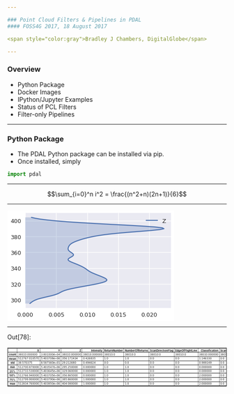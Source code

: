 ```yaml
---

### Point Cloud Filters & Pipelines in PDAL
#### FOSS4G 2017, 18 August 2017

<span style="color:gray">Bradley J Chambers, DigitalGlobe</span>

---
```


### Overview

  - Python Package
  - Docker Images
  - IPython/Jupyter Examples
  - Status of PCL Filters
  - Filter-only Pipelines

---

### Python Package

  - The PDAL Python package can be installed via pip.
  - Once installed, simply

```python
import pdal
```

---

$$\sum_{i=0}^n i^2 = \frac{(n^2+n)(2n+1)}{6}$$

---

<div class="output_wrapper">
<div class="output">


<div class="output_area">

<div class="prompt"></div>




<div class="output_png output_subarea ">
<img src="data:image/png;base64,iVBORw0KGgoAAAANSUhEUgAAAX8AAAD9CAYAAABUS3cAAAAABHNCSVQICAgIfAhkiAAAAAlwSFlz
AAALEgAACxIB0t1+/AAAIABJREFUeJzt3Xt8VPWd+P/XXDKTyVwySZjcEyCRkBhu4aYW1KqBigpo
L1ituruWWH9VsA9+vaC2Femj27X+trhe+t0qutpV1kW7XyntaqGIWi0KonILkVu4BULumWvmen5/
TDJkIIEkTDJJ5v18POYxk3POzHzOO8n7c87nfM7no1IURUEIIURCUce7AEIIIYaeJH8hhEhAkvyF
ECIBSfIXQogEJMlfCCESkDbeBegLRVFobnYhHZOiqVQqMjKMEpteSHx6J7Hp3WiKjc1m7nXdiDjy
V6lUqEdESYeWWi2xuRCJT+8kNr1LlNiM8t0TQgjRE0n+QgiRgCT5CyFEApLkL4QQCUiSvxBCJCBJ
/kIIkYAk+QshRAIaETd5DcTWz+v4vx8cITs9hcvyU5mQn8qEfCsmQ1K8iyaEEHE3IpL/wROttLW5
CYb6frddzbFWnB4/h+raOVTXzjufhJfnZKQwId/aWRmkYrMaUKlUg1RyIYQYnkZE8vf5Q/gCIULB
vif/a6fmkpuRwslGFycbnTS0eVAUON3s5nSzmw92nQLAmKwlb4yRXJsp/DzGSN4YIxajbrB2Rwgh
4m5EJP+BUKtVTCxMY2JhGgBef5DTTS5ONrmoa3RyqsmNPxjC1RHgwMl2Dpxsj3q/yZBE3hgjeTbj
2UrBZpJmIyHEqDBqk/+59EkaxuVYGJdjASAYUmho9dDY5qGp3UNTewdN7R04PX4AnB4/X55o48sT
bVGfY0zWMibVwBhrMmNSk8OvU8++1us0Q75vQgjRX/1K/qFQiDvvvJPPP/+c999/n+zsbADeeust
nn32WRobGykpKeGxxx5j0qRJkfft2bOHxx9/nIMHD2Kz2Vi2bBmLFy+O7Z70k0atIicjhZyMlKjl
Hb4AzZ0VQeRh9+DyBABwdQRwdTg4dsbR4+eaU5LOVgjWcIVgS00mo7OCSNJK5SCE6NmuXZ/zwx8u
P295MBjE5/Px3HMvMHVqRUy+q1/J/+WXXyY5OTlq2aeffsqqVat49tlnmT17Nq+88gr33XcfmzZt
wmQy4XA4qKqq4t5772XdunXs2LGDBx98kMLCQioqYrMTsZSs05JnM5FnM0Ut93gDNNs7aHN6aXf5
aHf6ws8uHw63j66RXx1uPw63n9rT9h4/32RIwmrSkWrSYzXpsJr0WE16Uo06rGY9VmN4XZJWeuEK
MVgCwRAt9o4e16k1KrwhFW3t7n5dZ+xNuiUZraZv/89Tp1awefPfopZ5vV4efPA+0tLSmTx56iWX
p0ufk39tbS3r1q3jmWee4dZbb40sf+ONN5g3bx5z584FYOnSpbz22mts3ryZ2267jU2bNmEwGKiq
qkKlUjFnzhwqKytZv379sEz+vTHoteTbTOSfUylAuAnJ4fadUyl4sbt8tDl9kaYkCDcnOT1+Tja6
Lvh9xmRtZ8XQVVHoSTXpSOt8TjXpybDoY76fQox2gWCIR57/mKb2npN/rI1JTeaf77uyzxXAuX71
q9X4fF5Wrfol6hiOM92n5B8KhXjkkUf4yU9+gtkcPTlATU0Nt912W+RnlUpFWVkZNTU1kfVlZWVR
3SnLy8vZsGFDvwqqVgGa4dklU61RkZ6aTHpqco/rA8EQ9s6zBKfbH6kAnB4/Lo8fR+dzoNtRRrh5
KUBd04UrCYNei8mQhDml66E7+9y13Ni5zKDDoNckTNdWtVoV9SzOSuTYKAz9Pms0KjQDyF8vvvg8
O3fu4MUXf4/ZbIxpmfqU/H//+99js9mYN28eJ0+ejFrncrnOqxAsFgtOp7PX9WazObK+r0wmQ7+2
H27SrRf+xSmKQocviL2zGcnR+WyPPPvDy90+/IFQ5H0ebwCPN0Bjm6dP5dBq1FiMOixGXfgMwqgP
/9x5RmExdi7rfG1J0aEZ4BHLcGG9SOwTWaLG5vlH5tHUx/+ZSzXGahhQM+7bb7/Nq6++wssvv0x5
+YSYl+uiyf/YsWO89NJL/OEPf+hxvdFoxOGIvvhpt9spLCyMrK+rq4ta73A4MJnObz65EKfTQz/u
8RqxDEkqDKl6MlN7btJRFAWvP4Sr82whpFLR0u7B5fHj8QZwewO4O8IVQtdz97h1tXX21t7ZY5n0
GozJSeGHQYsxOYmUZC1GQxKmZC0p3ZYbO5cbk5NI1mtQx/EsQ61WYbUaaWtzEUqEP55+kNiAvpd8
HOvYOOzufr9n//5qVq5cycqVjzJ27ARaWvp3sNwlPb33PHvR5L9z505aWlq45ZZbACJzWi5atIiH
HnqI0tJSqqurI9srikJNTQ3z588HoLS0lC1btkR9ZnV1NaWlpf3aiZBCTC6+jAY6jRqdSU9GajIW
swG7w9NrbMKVRfBshdD56F45eLzBqOXdzywAPN4gHm+w322kKhWk6Lsqg85KIrlb5ZF8drnJEL1e
l6SOWfNUKKQQlL+dHklsehev2DQ2NvDjH6/g9tu/Q2XlgkErw0WT/4IFC/jKV74S+bm+vp7bb7+d
F198kaKiIiZOnEhVVRXbtm1jxowZ/Od//ider5d58+YBMG/ePJ588knWrl3LPffcw86dO9m8eTMv
vfTSoOyQiKZSqUjWaUnW9b1jlz8QilQUHm+ADl+QDl/Xc++vz600FOXstYv+0qhVGPRaDHoNBr2W
FL228+ezj5QLrE9J1mJQS7daMbJ0dHSwcuX/y6RJU1i69P5B/a6LZgSDwYDBcLa9PRAI/yPbbDaM
RiMzZ87kscce46c//Wmkn//zzz8fadaxWCw8//zzrF69mqeffhqbzcaqVatGVE+fRJOkVZOk1fV7
iItgMESHPxhdMXiDncs6X/uCdPjPf33uuE3BkBK5KD5QGrWKlOQkknUaDHpNvyqQlOTws04buzMQ
IS7mvfe28OWX+zl69Ajz519z3vof/egR5s9fEJPvUild7TjD2L4jzTHrczuaqDWqizb7jBT+QIgO
XxCvP9wM5fUH8fo6n7s/fEF8/lDUsp7OOmJFrVJh0GvCZ096DYbuz7pwpXH+szbyHoNOQ3LnuoF2
9RsMGo2K9HQTLS1OafY5x2iKjc1m7nVdwgzvIIa38NmGGjMDGzspFFLwBbpXGCF8wSBqjYY2ewcd
3kAPFUoo6ueeKpCQogy46epcSVp1VGVg0IXPLpLPqSgMOs3ZCuTcbXUa9Lr4XkgXo4MkfzEqqNXn
X9vo75lRTxWI1x/E11WZBMKvu848fIFQ57pg58izZ1/3xB8I4Q+EsLsH3pTVRa/TRFcSnWciyb2c
mSSfU+kYDVr0Bn3C9vQRkvyFiOipAhkIRVHwB0I9Vxj+IN7OSiO6Ujm7vnulEuil0vL6wpUU+C6p
rBAe9DC5WwXSY6XSreII/9xTBaNNyJvGRipJ/kLEmEqlQpekQZekgQE2Y3WJnI34zz/L8HUt6/b6
bMURXfH4AheoSDo/tz1GFUnXBXRDZxNWuGlL29l0pTnnovvZJq2un/VJiXMXejxJ8hdiGDt7NnLp
nxUMKfg7K5JAKIQ2SUtruwevNxB1BtJViYSbts6vWHz+EP5gz01bXRVJm3PgFYlKFR5gMaXzmoeh
p4pDd/Z1921TOiuaFL1GRtC9CEn+QiQIjVqFprMi6boekmZMGlBPsa4zEl8PzVbebr2xup+teHt4
3dNFdkU5O2wJeAe8vzqtOnKDYfju9O53oHfdoR59V7rREO7mmwgSYy+FEDEVqzOSnpq1zq8szvbM
6rqoHtmmc1lPTVq+QAifw0uro38ViEatwmzUkaLXhO8+Tz6/0ug+1EnXMCcGvXZENVdJ8hdCxE2s
KpFgMBS5kN7VW6vrZkNP5AbDQNTPns6fzz37CIYU2hxe2nqer6lXSVo16ZZk0s16MizJpFv0pFuS
o17rk4ZPU5QkfyHEiKfRqEnRqEnR9z+lBYKhqKFKvP4gqNW0tnsiY1+dW3FEtuvGHwhxpsXNmZbe
B3IzGZJIt3RWDuZk0lO7vbaE5+0Yqh5TkvyFEAlNq1FjMqgxGcI9s/p6f0gopISHLvEG8PiCOD1+
7C4f9s4h2e3u8DDs3W8Q7Bqy5PiZnkfpTDXpuOnKsXx1Wt6gz+YnyV8IIQZArVaR0tnD6EICwRAO
tz+qUjj3dVfTU7vTx3/99SB/2X6chV8Zx5zJOYM2LIgkfyGEGERajZo0s540c+9zdHT4gtQ1ufjr
zpPYXT5a7F5eeedLtu9v4Ed3DM4gmJL8hRBiiAWCIRpaPZxqclHX7OJ0k6vHYT/621OpPyT5CyFE
jHQdxTs9fhzd5ut2eMLzdzs8fpxuP25vzwMFatQqCjJNFOemUpxnYXJxxqCVVZK/EEL0QSAYnj7V
0ZXQuyd3tx+nx4fT4+91GI2eWE06ivNSKc5NpSjXwrhsc+ewIINPkr8QIuF0Db4XmdLUG8DT0fns
CxIIKbQ5OqLmw/b1c84IFWA26kgz6bGadKSZ9VjNetJM4fb/nAwj6RZ93G4Mk+QvhBjxus9V3X2O
6p6Se9ey/hyhn0uXpI4k8a6Ebj3n51STblhN4HMuSf5CiGFFURR8nfNIn30Ew8++ruQdjFrv9ga4
lDkJVarwDVjmFB2WlCQyrCnotSqMyUmYU8LLzSlJpBrDR/AjbSiHnkjyF0IMKv85ibyraSXq53OS
/LlzOveXRq2KStrmFB1mw9lEbjJEJ3VjclLkztrRNI3jhUjyF0L0SzCkdDar+CNNK13PrkgbuT/y
86XOr6yC8OBphiRMKUmYo17rIq8jCd2gw6CXOQEuRpK/EAlOURQ8vmAkYbs7Aucl9e6JvsMXvPiH
XoBBrw0n8K6EHZW8O5N5ZyI3GaKPykXsSPIXYpRSFAV3RwBnR7g7ossTiHRNdHn9eLxB7E4vTo+f
S2llSdFrMRvDbeVdbebmFB0WY2eTiyEJszHc7GI0JA3ri6CJRJK/ECOMoii4OgK4OhN5T8nd6fHj
7hhYUtcnaTCnJGEx6rCk6DClJGHpSuqdCd2Soou0l0syH5kk+QsxzARDCg63D7vLR7sr/Gx3+Wjv
XOZw+/t9QVSlAkuKDmtnF8Q0s54cmxm9BixGHalGPRZj+Ih9OI05LwaPJH8hhpg/EDqb2M9N8u7w
XaJ97baoUoWTt9Wkx2rUYTXrSe18thr1WM1nE7tGffYIPVF6tIjeSfIXYhCEQgrtLh+tjg5a7F5a
HN7wa4cXRw8DePXGZEgiw5JMRmryOc/hm4osKTq5GCoGRJK/EAPU1fbe6vDSYu/oTPBeWhwdtDl9
hC7SNKMiPHlHV0Ifk2o4J8nrSdbJv6gYHH36y1qzZg0bN26kra0NvV7PrFmzWLlyJbm5uQSDQX7z
m9/wpz/9CbvdTn5+Pg888AA33nhj5P179uzh8ccf5+DBg9hsNpYtW8bixYsHbaeEiDV/IERTu4fG
tg4a2zw0tHlobPNctNujSgVjUpPJSk8hOy2FrPQUstINZFoNpFuS5WKpiJs+Jf9FixaxdOlSzGYz
Ho+Hp556ihUrVvD666/z2muvsWHDBn7/+98zfvx4tmzZwg9+8AMmTJhAcXExDoeDqqoq7r33Xtat
W8eOHTt48MEHKSwspKJicCYpEGKgFCXcXNPYFp3oLzauusWoIzs9hex0Q1Sit1kNgz4dnxAD0afk
X1xcHHmtKApqtZra2loAjh8/zhVXXEFRUREAlZWVWK1WDh48SHFxMZs2bcJgMFBVVYVKpWLOnDlU
Vlayfv36fiV/tQrQSNtmd11NvRKbnvUlPq4OP6eb3JxqcnG62cXpZvcFj+aNBi2FmWYKMk0UZJrI
sxnJyTCSkjyymme6rhPI9YLzJUps+vwXu3HjRlatWoXT6USr1bJy5UoAvvWtb/HDH/6QQ4cOMX78
eDZv3kwgEGDWrFkA1NTUUFZWFnWrdXl5ORs2bOhXQU0mQ7+2TyQSmwvrio/PH6Su0cnJBicnGxyc
aHDS1ssRvUatoiDLzLgcS/iRG35OtySPqmEDrFZjvIswbI322PQ5+S9cuJCFCxfS2NjIm2++SUlJ
CQAFBQXMnDmTW265BbVajU6n49e//jUZGeEZaFwuF2azOeqzzGYzTmfPs9f3xun0XNJdiKORWhVO
bBKbnvn9QZocfg4ca+bYGSf1za4e46RSQb7NRFGuhaJcC+NzLOSOMZ7fXBMM0trqGprCDzK1WoXV
aqStzXXRC9OJZjTFJj3d1Ou6fp+r2mw2lixZQmVlJVu3buVXv/oVx44dY8uWLeTk5PDFF1/wwAMP
kJKSwty5czEajdTV1UV9hsPhwGTqvVA9CSkQkv7I0TqbMiQ2YR2+ACcaXJxsdHKiwcmZVneP/eUz
LHrG51goyk1lfI6ZsdnmHnvVJEL/91BISYj9HIjRHpsBNVQGAgHcbjcNDQ3s27ePO++8k7y8PACm
T5/OzJkzef/995k7dy6lpaVs2bIl6v3V1dWUlpZeeulFQguFFE43u6itd1B72k59y/nJvuuovqTA
ysQCKxPyU0k16eNTYCGGkYsm/1AoxLp161iwYAEZGRnU19fzi1/8gry8PIqKipg+fTobN27khhtu
ICsri127drF9+3YefvhhAObNm8eTTz7J2rVrueeee9i5cyebN2/mpZdeGvSdE6OP3eWj9rSd2noH
x+odeP3RF2dVKijMMjOxwErZuDSumJKHv8M3qo/ghBgIlaJc+EbyUCjE9773Pfbu3YvH48FsNjN7
9mweeughCgsLcTqd/PrXv2br1q04nU7GjBnDN77xDe6///7IZ+zevZvVq1dz4MABbDYby5cv71c/
/31Hmmlrd0vTxjnUGhUWswG7wzNqY6MoCg2tHg7WtXPoZDsNbZ7ztsm0GigvSmfS+HQmFqRFet7I
EAa9k9j0bjTFxmYz97ruosl/OJDk37PRmvyDIYWTDc7OhN+G/ZzhEPRJGsrGpjGpM+FnpqX0+Dmj
6Z841iQ2vRtNsblQ8h9ZnZPFqKUoCicanew/1sqB4214zulrn27RUzHBRsWEMZQUWOXOWCEukSR/
ETeKolDf4mb/sVZqjrfh9EQf4RdkmqiYMIaKCTYKs0yjqn+9EPEmyV8MOXeHn721Lew+0kyLPfom
q4JME7PLMpldloXNKjevCTFYJPmLIaEoCsfqHew63MzBuvaom2cy0wxcUZbF7MuzyBszuu+qFGK4
kOQvBlUgGGJfbQvbaxqiBkfTJ2m44vJMrp6aS1GORZp0hBhikvzFoOjwBfjiYBM7DzTi6ghElhfl
Wrhmai6zSjMx6OXPT4h4kf8+EVPBYIjPDjbx9731kRuwVCqYVZrJgivGMja7965nQoihI8lfxISi
KBw+ZWfr53WR5h2dVs3VU3KZP7tALt4KMcxI8heXzOsL8s7243x5og0IT0949dRcbrumiFSjLr6F
E0L0SJK/uCT1LW7++FEtbU4fABMLrNxROYHCLGneEWI4k+QvBuzwqXbe+lstwZCCRq3i9usv44YZ
+dJzR4gRQJK/GJBj9Y5I4s+wJPP92yYxPscS72IJIfpIkr/ot2Z7B//ztyMEQwpjUpNZ+Z3ppFuS
410sIUQ/yOhYol9CIYX//fgY/kCIVKOOH91RIYlfiBFIkr/ol50HGjnd7AbguzeXSRdOIUYoSf6i
z/yBENv3nwFgzqRsJhVlxLlEQoiBkuQv+mxvbQuujgBqlYpFc8fHuzhCiEsgyV/0WfXRFgBmltqk
uUeIEU6Sv+gTh9tPXZMLgCsvz45zaYQQl0qSv+iTM63hi7xqlYry8WlxLo0Q4lJJ8hd90mzvAMCW
ZiBJq4lzaYQQl0qSv+gTRQnPvKXVyNANQowGkvxFn6Qa9QA0tnkIBENxLo0Q4lJJ8hd9kp2eAoDP
H+L9L07FuTRCiEslyV/0SZpZz6Tx6QBs+LCW+hZ3nEskhLgUkvxFn82dnINOq8bp8fPEus843eyK
d5GEEAPUp+S/Zs0arr/+eqZPn85VV13F8uXLOXXq7Kn/8ePHeeCBB5gxYwYzZsxgyZIl+P3+yPo9
e/bwzW9+k6lTp1JZWcmGDRtivydi0FmMOr751WKStGranT5+9epn7D7cFO9iCSEGoE/Jf9GiRWzY
sIHPPvuMd999l5ycHFasWAFAS0sLd955J6Wlpbz33nts376dn/3sZ2g04e6ADoeDqqoq5s+fz44d
O3j88cdZtWoVn3/++eDtlRg0+TYTS667DF1S+AzgqTd289rmA/gDwXgXTQjRD30az7+4uDjyWlEU
1Go1tbW1APzHf/wHubm5LFu2LLLN5MmTI683bdqEwWCgqqoKlUrFnDlzqKysZP369VRUVPS5oGoV
IN0Mo6hV3Z6HMDYFWSb+6aYyNn5Uy6kmN1t2nmT/sVaqFl5OUe7wmdBF3RmgrmdxlsSmd4kSmz5P
5rJx40ZWrVqF0+lEq9WycuVKAD755BOys7O57777+OKLL8jKyqKqqopFixYBUFNTQ1lZWdTUfuXl
5f1u+jGZZCyZ3sQjNhazgf/n61PZ8ukJ3v/sJKeaXPzi5R18/boJ3Pm1icPqRjCr1RjvIgxbEpve
jfbY9Dn5L1y4kIULF9LY2Mibb75JSUkJAK2trezZs4c1a9bw29/+lk8++YT777+f3NxcZs6cicvl
wmyOnszbbDbjdDr7VVCn00NI6ddbRj21Kpz44xmbKy/PJN+Wwv/+/RgtDi9vvnuQ7ftO84MlU8mI
8yQvarUKq9VIW5uLkPzxRJHY9G40xSY93dTrun5P42iz2ViyZAmVlZVs3boVo9HItGnTuPHGGwGY
M2cOV199Ne+++y4zZ87EaDRSV1cX9RkOhwOTqfdC9SSkQCg4sn8RMdfZ1BPv2OSmG/mHG0v5aM9p
ttc0cPyMk1Uv7WDZ1ydTnJcat3J1CYUUgvK30yOJTe9Ge2wG1NUzEAjgdrtpaGg4r0mnS9ey0tJS
ampqotZVV1dTWlo6kK8Ww1SSVs1XK/L4xrVF6LRq7C4fT6z7nLrG/p3hCSGGxkWTfygU4tVXX6W5
uRmA+vp6Vq9eTV5eHkVFRdx+++3s2rWLv/71r4RCIT7++GM++ugjKisrAZg3bx5ut5u1a9fi8/nY
tm0bmzdvZsmSJYO7ZyIuinNTuWt+CSZDEoFgiD9+dDTeRRJC9ECldI3Y1YtQKMT3vvc99u7di8fj
wWw2M3v2bB566CEKCwsBePvtt3nqqac4c+YM+fn5PPDAAyxYsCDyGbt372b16tUcOHAAm83G8uXL
Wbx4cZ8Lue9IM23tbmn2OYdao8JiNmB3eIZdbHYfbuad7cdRAf/fA3NIM+uHvAwajYr0dBMtLc5R
ffo+EBKb3o2m2Nhs5l7XXbTNX61W88ILL1xwmwULFkQl+3NNmTKFN99882JfJUaRJG34pFLh7Iig
QojhQ4Z3EDHX3N7B33aH7wCfUpxBepx7/Qghztfv3j5CXMj+Y628s/04/kAItUrFLV8ZF+8iCSF6
IMlfxESrw8v7X9Rx4GQ7AKlGHfcvLueyYdDVUwhxPkn+4pJ0+AL8fW89nx1sitwQU1po5XuLykk1
Df1FXiFE30jyFwOiKAp7a1t474tTeLwBAKwmHd+4tpirJmWj7uHeDyHE8CHJX/TbmVY3f/30JHVN
4fH8dVo1N15RyIIrxqLXDZ8xfYQQvZPkL/pl39EW/vfjY3T13pwx0ca3r59ARqr06BFiJJHkL/qs
e+LPtBr4zvwSJhdlxLtYQogBkOQv+qTZ3hFJ/IWZJn54RwUmQ1K8iyWEGCC5yUv0SX2LG0UBXZJa
Er8Qo4Akf9E/CgSCoXiXQghxiST5iz7JyUhBrQJfIMQTr31Gi70j3kUSQlwCSf6iT9LNySyeOx6N
WsWZVg+r/mMHm3acwB+QswAhRiJJ/qLPJuRb+fo1RSRp1Dg9fl7fcpBHnt/GR3tOj/jp7oRINJL8
Rb+Mz7Gw9JYyJhdloFJBs93Li3/ez0/+fRtvf3wMp8cf7yIKIfrgopO5DAcymUvP4j2ZS9fQzV2D
uUF4HP8ryrK4fkYe47ItQ16m7kbTpByxJrHp3WiKzSVN5iJEbzJSk7n16iKa2j18dqCJfUdb8AdC
fLjnNB/uOc3YbDPXTM3lysuzMOjlT02I4USO/EeweB/5n8vrC7K3tpnPDjbR6vBGluuS1MwqzeSa
qblclpeKaogGfRtNR3CxJrHp3WiKjRz5iyGh12mYMTGT6SU2jp9xsvtIMwdOtOHzh/hoTz0f7akn
b4yRa6bl8pVJ2RiT5UYxIeJFkr+IOZVKxdhsM2OzzXi8AfYdbWH34Waa2juoa3LxX389yJvvHWbm
xEy+WjG0ZwNCiDBJ/mJQGfRaZk7MZEaJjVNNLnYdbqbmeCv+QIht++rZtq+egkwTN8zI54rLs9An
yZDQQgwFafMfwYZbm39fdfgCVB9tZdehJhrbz94pbEzWcvWUXK6bnofNarjk7xlNbbexJrHp3WiK
jbT5i2ElWadleomNigljqGty8dmBRg6caMPVEeCd7cf5y47jzJiYyYIrChmfE9/uokKMVpL8Rdyo
VCrybSbybSYcbh9fHGpm16Em3N4An9Y08GlNA6WFVm68YiyTi9LluoAQMSTJXwwL5hQdV0/J4ary
LKqPtrK95gwtdi81x9uoOd7G2Cwzi+eOZ+plGVIJCBEDkvzFsKLVqJlSnMHkonQO1dnZUXOGk40u
jp1x8PQfdjMu28ytV4/vHF5CKgEhBqpPY/usWbOG66+/nunTp3PVVVexfPlyTp06dd52Tz75JBMn
TmTDhg1Ry/fs2cM3v/lNpk6dSmVl5XnrhTiXSqViQn4qd1aW8O0bLqMg0wTA0XoHT72xm1+v+5xj
9Y44l1KIkatPyX/RokVs2LCBzz77jHfffZecnBxWrFgRtc3u3bv54IMPsNlsUcsdDgdVVVXMnz+f
HTt28Pjjj7Nq1So+//zz2O2FGNUKM83cccMEvn39ZeTbwpXAlyfaWP3yDl78c3XU3cRCiL7pU/Iv
Li7GbA5v7tCOAAAbmElEQVR3GVIUBbVaTW1tbWS9z+fj0UcfZfXq1eh0uqj3btq0CYPBQFVVFTqd
jjlz5lBZWcn69etjuBsiERRmmbnjhsv4xjVFpJv1KMBHe+p59IWP2frZSULDv9eyEMNGn9v8N27c
yKpVq3A6nWi1WlauXBlZ98wzz3DFFVdQUVFx3vtqamooKyuLap8tLy/vd9OPWgVopI23O7Wq23PC
xEbFhEIrRfmpfH6gkQ93n6bDF+Q/Nx3gk/0N3HtzKTkZRgDUnQHqehZnSWx6lyix6XPyX7hwIQsX
LqSxsZE333yTkpISINye/8477/DWW2/1+D6XyxU5a+hiNptxOp39KqjJdOk3/YxWiRqb62eNZXZ5
Dn/6qJbdh5o4cKKNn6/dztLFk7jxqnGRAw6r1Rjnkg5fEpvejfbY9Lu3j81mY8mSJVRWVvLXv/6V
Rx55hJ///OcYjT0Hymg0UldXF7XM4XBgMpn69b1OpweZLCqaWhVO/Ikem5uuLGRCvoVN20/gcPv5
7R928/Ge0yxdWEZBbhptbS6ZaewcarUKq9UosenBaIpNenrveXZAXT0DgQBut5vm5mYOHjzID3/4
w8g6u93OqlWr+OCDD/jXf/1XSktL2bJlS9T7q6urKS0t7dd3hhRG1BAGQ6KzqUdiA8U5qfzjjUb+
sv04B06289mBRn76vJ0f3zOLHKt+xN+mP1hCIUVi04vRHpuLXvANhUK8+uqrNDc3A1BfX8/q1avJ
y8tj3LhxvPfee2zYsCHyyMzMZMWKFfz0pz8FYN68ebjdbtauXYvP52Pbtm1s3ryZJUuWDO6eiYRj
0GtZPHc882cVoNWoaHF4eeT/fMQfP6wd8UdwQsRan47833//fZ577jk8Hg9ms5nZs2fz8ssvo9Pp
yM7OjtpWo9FgsVhIS0sDwGKx8Pzzz7N69WqefvppbDYbq1at6vHisBCXSqVSMe2yMeSNMbLx70dp
au/gD+8fYffhZu69uYystJR4F1GIYUFG9RzBRuqonkMloIT44IvTfFrTAIBOq+br1xZTOSN/1Pfk
uJjRNHJlrI2m2FxoVM8+9fMXYiTSaTV8/boJfOPaIozJWnyBEK9vOcjql3ew/2hLvIsnRFxJ8hej
3oQCK/feVEb5uHBT5PEGJ0++/gVPv7mb082uOJdOiPiQgd1EQjDotdx81TimFI9h6+d11Le4+eJQ
E7sONzGrNJObrhxLYVbvp8hCjDaS/EVCKcg0cff8EvYfa+WDXaewu/1s39/A9v0NTCnO4KYrxzIh
X+YUFqOfJH+RcFQqFZePS6ekwMq+oy18Ut1Am9PL7sPN7D7czNhsMzdMz+eKyzNJ0sqcwmJ0kt4+
I5j09rmwvsYnFFL48kQbn1SfoaHNE1luMiRx9dQcrpuWx5gYzCk8nIymHi2xNppiI3P4CnEBarWK
srFplBZaOdHg5LODTRw82YbT4+ftj4/zzsfHmVSUwTVTc5l6WQZajfSTECOfJH8hOqlUKgqzzBRm
mbG7fOw63MSuQ824vQH2HGlmz5FmUo065k7J4eqpuWSOsrMBkVik2WcEk2afC4tFfALBEAdPtrPr
cBPHz0SPRFs2No2rp+Ywo8Q24q4NjKamjVgbTbGRZh8hBkirUVM2No2ysWm0OrzsPtzEniMtuL0B
9h9rZf+xVozJWq4qz+bqqbmR6SaFGO7kyH8EkyP/Cxus+ARDCofr2tl9pJna03a6/wcV5Vq4dmou
s8uy0OuG79nAaDq6jbXRFBs58hcihjRqFSUFVkoKrDjcPvYcaWHPkWbaXT6OnLJz5JSd/9pykCvL
s7l2ai5js+XmMTH8SPIX4hKYU3R8ZVI2V5Vncazewa7DzRw82UaHL8h7n9fx3ud1FOdZuGFGPjMn
ZkpPITFsSPIXIgZUKhXjciyMy7Hg8vjZW9vCrsPNtDm9HK6zc7iumv82HuLaablcV5FHqkkf7yKL
BCdt/iOYtPlfWLzjoygKR+sdfHagkcOn7JHlWo2aa6flctOVY0kzx6cSGE3t2rE2mmIjbf5CxIFK
pWJ8joXxORZaHV6+ONTE7sPNeP1Btuw8yftfnOKaqTncfNW4uFUCInFJA6QQQyDNrOe6ijzuX1zO
NVNySNZpCARDvPtZHY+88DEf7j7NCDgJF6OIJH8hhpA+ScOV5dl8b1E510wNVwJeX5CX/nc//2fD
Ppwef7yLKBKEJH8h4kCfpOHKy7P57k1lFOVaAPi0poE163cRkjMAMQQk+QsRR0ZDEt+4pogbpucB
UHvaHplzWIjBJMlfiDhTqVTMmJjJuM6bwd7+5HicSyQSgSR/IYYBnz9Is70DAHNKUpxLIxKBdPUU
Io4UReHwKTsf7DqFw+1Ho1Zxxw0T4l0skQAk+QsRB4qicKLByd92n6auyRVZ/vVri8jJMMaxZCJR
SPIXYogoikJdk4svT7Rx8EQbdvfZbp2lhVa+8dViinNT41hCkUgk+QsxiALBEHWNLg6cbOPAiTZc
HYGo9YVZJr55bTHl49NRqVRxKqVIRJL8hYghXyDIqSYXJxqcnGhwcbrZRTAU3W8/JyOFGRMzmTnR
RkGmSZK+iIs+Jf81a9awceNG2tra0Ov1zJo1i5UrV5Kbm8tbb73F66+/zuHDh1Gr1UyePJkf/ehH
TJw4MfL+PXv28Pjjj3Pw4EFsNhvLli1j8eLFg7ZTQgwVjzfAqeZwsj/Z4KS+xU2oh3u0CjJNzJho
Y8bETPLGSJu+iL8+Jf9FixaxdOlSzGYzHo+Hp556ihUrVvD666/jcrlYtmwZFRUVaLVannvuOb77
3e+yefNmDAYDDoeDqqoq7r33XtatW8eOHTt48MEHKSwspKKiYrD3T4iY8fmDnGn1cLrZRX2Lm/oW
N21OX4/b5mSkMLEwjYmdk77IwG1iuOlT8i8uLo68VhQFtVpNbW0tAN/5zneitv3+97/Pv//7v3Pk
yBHKy8vZtGkTBoOBqqoqVCoVc+bMobKykvXr1/cr+atVgEZOj7tTq7o9S2zOcynxCQRDNLZ6ON3i
5nSzm/pmF03tHfQ08oKK8JH9xEIrE8eGE77FqLvk8g8mdWdwup7FWYkSmz63+W/cuJFVq1bhdDrR
arWsXLmyx+22bduGwWBg7NixANTU1FBWVhbVrlleXs6GDRv6VVCTydCv7ROJxObCLhYfd4ef080u
Tje5ONUUfm5s7bn5BsCWZmBCgZUJBWlMKLByWb4Vo2Fk3phltUoTVG9Ge2z6nPwXLlzIwoULaWxs
5M0336SkpOS8bWpra3n44Yf5yU9+gslkAsDlcmE2R08oYDabcTqd/Sqo0+np9Z8xUalV4cQmsenZ
ufFRFAW7y8eZVg8NrR7OtLg50+rB7uq56QbCd9uOz7FQlGvpHJvffN4sXF6PF6/HO9i7E1NqtQqr
1Uhbm4uQ/PFEGU2xSU839bqu3719bDYbS5YsobKykq1bt2K1WgE4dOgQ//RP/8S9997LHXfcEdne
aDRSV1cX9RkOhyNSOfRVSEFmqzpXZ1OGxOZ8/kCIZkcHjuPtHKu309DiprGtA68/2Ot7xqQmU5Bp
YmyWmYKs8HOaWX9eb5yRPrtTd6GQMqr2J5ZGe2wG1NUzEAjgdrtpaGjAarWyb98+li5dyve//33u
vvvuqG1LS0vZsmVL1LLq6mpKS0sHXmohOimKgsPtp6EtfDTf2Oahoc1Dq6P3I3G1SkXumBQKMs2M
zTJRkGWmMMuEMXlkNt0IMRAXTf6hUIh169axYMECMjIyqK+v5xe/+AV5eXkUFRWxc+dO7r//fn70
ox+xZMmS894/b948nnzySdauXcs999zDzp072bx5My+99NKg7JAYvfyBEE3t4eTe2Oqhoa2DxjbP
BY/mzSk6CjKN5I0xUZAZfuSOSSFJqxnCkgsx/Fx0AvdQKMT3vvc99u7di8fjwWw2M3v2bB566CEK
Cwu5++672bFjBwZD9EW1F154gZkzZwKwe/duVq9ezYEDB7DZbCxfvrxf/fxlAveexXuC8sEy0KP5
7IwUCjJN5NuM4aP6bBPFYzNobXWN6tP3gRhNk5TH2miKzYUmcL9o8h8OJPn3bDQk/2BIocXeEb4A
2+qmoTWc6Dt8vR/NmwxJnUn+wkfzo+mfONYkNr0bTbG5UPKX4R3EkOm6SSp8RB9O9E3tHecNf9BF
rVKRk5FCfmeC70r2VpNOhkQQ4hJJ8heDIhAM0dDqidwJW9/iptne801SAMk6DQWZJgozwz1tCrNM
5I0xStu8EINEkr+4ZIqi0NjWERn24HSLm6a23u89SDPrw4k+K5zsC7NMjLEaUMvRvBBDRpK/6LdA
MER9i5uTjU5ONrqoa3T12uPGkpLEuJzwDVLjss2My7GQOsyHPhAiEUjyFxflD4Q6E314mOL6FheB
Hi6EGZO1kQQ/Ljt8N2xPN0kJIeJPkr/okcPt48gpO4dOtXOs3tFjss+wJFNSkMqEAisl+VZyMlIk
0QsxQkjyF0C43f5Mq4dDde0crmvnTKvnvG3yxhg7E30qJQVW0i3JcSipECIWJPknuA5fgOqjrew+
3ExDW3TC1ydpKB+fztTiDKYUZ5w3oJkQYuSS5J+AFEXhZKOLXYea+PJEW1Q/+zGpyUy9bAxTL8tg
YkEaSVp1HEsqhBgskvwTiKIoHD/j5KO9pznZ6Ios12nVzCzN5JqpuUzIT5V2eyESgCT/BHHsjIOP
9kQn/cJME9dMy+XKy7NIkREthUgokvxHufoWNx/sOsXRekdkWVGuhcVzxzNpfLoc5QuRoCT5j1Kt
Di8f7jnN/mOtkWXjc8wsnlvE5CJJ+kIkOkn+o8zpZhfb9zdw4GRbZByd7PQUvnFtMdNLxkjSF0IA
kvxHhVBI4VBdOztqGjjRcHZu5FSTjsVzx3P1lBw0aum1I4Q4S5L/CNXVXfPQF6fYfagJd0cgsi4n
I4UbZxdyZXm2dNUUQvRIkv8I0nUX7pfHW9l/vA27yxe1vqTAyo1XFDKlOENGyBRCXJAk/2HO6fFz
9LSd2noHx+oduL2BqPUFWSZmTcxkVlkmWWkpcSqlEGKkkeQ/zPj8QeqaXBytd3D0tJ3G9o7ztsmw
6JldlsVXJmcztTRb5qgVQvSbJP84c3f4OdnoioyNf6bVfd5sV0laNRMLrEwan075+HRyxxhRqVRo
NCrpvSOEGBBJ/kNIURTaXT7qGl2c6Bwfv8Xu7XHbfJuRSeMzKB+fTklBqkxnKISIKUn+gygYUmho
dYdnu2pyUdfkxOUJnLedWqVibLaJCflWSgqsXJafiiVFZrsSQgweSf4x5PUFOdnkpK4z2Z9u7nnG
K51WTVGuhZICKxMKrBTnWkjWya9CCDF0JONcAo830Dm1YfjR0OY5r70ewGrScVm+lcvyUpmQn0pB
pgmtRvrfCyHiR5J/P3T4Ahw/4+R4g5MTDQ4a287viaMC8mwmJuSncll+KhPyUslITZYLs0KIYUWS
/wUoikJTewdHTtk5fMpOXZPzvCP7rvb6iQVplBSGpziU4ZGFEMNdn5L/mjVr2LhxI21tbej1embN
msXKlSvJzc0F4K233uLZZ5+lsbGRkpISHnvsMSZNmhR5/549e3j88cc5ePAgNpuNZcuWsXjx4sHZ
o0sUCIY4Wu/g8Kl2jpyy43D7o9Zr1CrG5ZiZWJDGxMJwU45BL3WoEGJk6VPWWrRoEUuXLsVsNuPx
eHjqqadYsWIFr7/+Op9++imrVq3i2WefZfbs2bzyyivcd999bNq0CZPJhMPhoKqqinvvvZd169ax
Y8cOHnzwQQoLC6moqBjs/esTRVGob3Gzt7aF/cda6fAFo9anGnVMLs5gSlEGl49LJyVZkr0QYmTr
UxYrLi6OvFYUBbVaTW1tLQBvvPEG8+bNY+7cuQAsXbqU1157jc2bN3PbbbexadMmDAYDVVVVqFQq
5syZQ2VlJevXr+9X8lerAE1s282dHj97Djez90gzzef0ty/OtUTmsi3MNg/LsXLUalXUs4gm8emd
xKZ3iRKbPh/Cbty4kVWrVuF0OtFqtaxcuRKAmpoabrvttsh2KpWKsrIyampqIuvLysqiLniWl5ez
YcOGfhXUZDL0a/sLaXd6+eCLOnZU10d1xcyzGbluZgHXTS8gM33kjJNjtRrjXYRhTeLTO4lN70Z7
bPqc/BcuXMjChQtpbGzkzTffpKSkBACXy4XZbI7a1mKx4HQ6e11vNpsj6/vK6fQQusTha9pdPrbt
rWfP4WaCnR+WotdyZXkWc6bkUJxr6aykQrS09K988aBWq7BajbS1uQhdanBGIYlP7yQ2vRtNsUlP
N/W6rt+N1zabjSVLllBZWcnWrVsxGo04HI6obex2O4WFhQAYjUbq6uqi1jscDkym3gvVk5ACoQEO
XhYKKXz6ZQMf7jkdOdI3GZL42uwCrp+eH7lgGwoBjLxfdiikyMBuFyDx6Z3EpnejPTYDunIZCARw
u900NDRQWlpKdXV1ZJ2iKNTU1DB//nwASktL2bJlS9T7q6urKS0tvYRi9119i5t3PjlOQ5sHAHNK
EguuGMt1FXnodTJejhAiMV30NtNQKMSrr75Kc3MzAPX19axevZq8vDyKior41re+xebNm9m2bRs+
n4+XXnoJr9fLvHnzAJg3bx5ut5u1a9fi8/nYtm0bmzdvZsmSJYO6Y4qi8Mn+M7y66ctI4r96Sg6/
rLqSG68olMQvhEhofTryf//993nuuefweDyYzWZmz57Nyy+/jFarZebMmTz22GP89Kc/jfTzf/75
5yPNOhaLheeff57Vq1fz9NNPY7PZWLVq1aB28/R4A/z542McOWUHICvNwD8uKGViYdqgfacQQowk
KkXpaTSa4WXfkWba2t19avM/0+Lm/35YG5ni8KryLO7+2sRROXCaRqMiPd1ES4tzVLdNDpTEp3cS
m96NptjYbOZe142qjFh9tIV3th8nEFRI0qq5a14Jc6fkyLg6QghxjhGR/PU6DclJGoKa3mvhVoeX
P398DEWBdIueZV+fwtjs3ms9IYRIZCMi+V+Wb6UlRXvBU7Ds9ADjsi1YTTr+4cZSLEaZDEUIIXoz
IpJ/Xxj0Wn72DzPjXQwhhBgRZEYRIYRIQJL8hRAiAUnyF0KIBCTJXwghEpAkfyGESECS/IUQIgFJ
8hdCiAQkyV8IIRLQiBjYTQghRGzJkb8QQiQgSf5CCJGAJPkLIUQCkuQvhBAJSJK/EEIkIEn+QgiR
gCT5CyFEApLkL4QQCUiSvxBCJCBJ/kIIkYAGPfkHg0GeeOIJrrzySioqKli2bBktLS29bv/BBx9w
8803M2XKFG655RY+/PDDqPXHjh3jH//xH5k2bRrXXHMNL730UtR6j8fDww8/zMyZM5k5cyaPPPII
HR0dg7JvsTDU8bn77ruZNGkSFRUVkcfWrVsHZd8uVaxj8+ijj3LzzTdz+eWX8+ijj17y98XTUMdm
5cqVlJeXR/3dvPbaazHfr1iIZWxqa2tZvnw5V199NRUVFdx888288cYbUe8faTknQhlkv/3tb5X5
8+crx48fV+x2u/Lggw8q3/3ud3vc9vjx48qUKVOUt956S/F6vcqGDRuUqVOnKidOnFAURVECgYBy
4403KqtXr1bcbreyd+9e5corr1T+/Oc/Rz7j0UcfVW6//XalsbFRaWpqUm6//Xbl5z//+WDv5oAN
dXzuuusu5bnnnhuSfbtUsYyNoijKK6+8onzwwQfKAw88oDzyyCOX9H3xNtSx+clPftLj8uEolrH5
4osvlFdffVWpr69XQqGQsmPHDmXGjBnKX/7yl8hnjLSc02XQk/9Xv/pVZf369ZGfjx07ppSUlCgn
T548b9t/+7d/U+64446oZXfccYfyzDPPKIqiKNu2bVOmTJmiOJ3OyPo1a9Yod911l6IoiuLxeJTJ
kycrf//73yPr//73vytTpkxROjo6YrpfsTKU8VGUkZX8Yxmb7npLZP35vngb6tiMpOQ/WLHp8oMf
/ED5xS9+oSjKyMw5XQa12cdut3Pq1CkmTZoUWVZYWIjJZKKmpua87WtqaigvL49advnll0e2ramp
Ydy4cRiNxsj68vJyvvzySyB8iub1eqM+4/LLL6ejo4Pa2tqY7lssDHV8urzyyivMnj2bm2++md/9
7nf4/f5Y7lZMxDo2sf6+eBrq2HTZtGkTs2fP5mtf+xpPPPEELpdrYDswiAY7Nh6Ph127djFx4kRg
5OWc7gY1+Xf9cZhMpqjlFosFp9PZ4/Zms7nXbXtabzabo9Z3Leu+Hujx++JtqOMDsGLFCjZt2sS2
bdv45S9/yRtvvMHTTz8dk/2JpVjHJtbfF09DHRuAu+66i7fffpuPP/6YZ599lh07dvCzn/1sAKUf
XIMZm2AwyI9//GOys7O59dZbo75vpOSc7gY1+XcdgZ4bBLvdft4vp2t7h8PR67Y9rXc4HFHru5Z1
Xw/n/zEMB0MdH4CKigpSU1PRaDRMmzaN5cuX88c//jEm+xNLsY5NrL8vnoY6NgCTJk1izJgxqNVq
JkyYwMMPP8xf/vIXfD7fAPZg8AxWbPx+PytWrKCxsZHf/e53JCUlRX3fSMk53Q1q8rdYLOTm5rJv
377IshMnTuB0OiOnTd2VlpZSXV0dtWz//v2UlpZG1h89ehS32x1ZX11dHfms8ePHo9fro76vurqa
5ORkxo8fH9N9i4Whjk9P1Go1yjCczyfWsYn198XTUMemJ2p1OHUMt7+dwYiN1+vlwQcfpKWlhRdf
fDHqKH+k5ZzuBr2r55IlS3jhhRciv4Ann3ySuXPnkp+ff962t956K3v37uVPf/oTfr+fP/3pT+zb
ty9yijVr1ixyc3P5zW9+Q0dHB/v37+e///u/+fa3vw1AcnIyixYt4umnn6a5uZnm5maefvppFi9e
jF6vH+xdHZChjI/dbmfr1q24XC4URaG6uppnnnmGm266aUj3ua9iGRsAn8+H1+slGAwSCoXwer1R
R679+b54G+rY/PnPf8ZutwNw9OhRnnjiCa6//vph+X8Vy9i4XC6WLl2K3+/nhRdeiLqeBiMz50QM
9hXlQCCg/Mu//Isye/ZsZdq0acoDDzygNDc3K4qiKBs2bFCmTZsWtf3777+v3HTTTcrkyZOVm266
Sfnb3/4Wtf7o0aPKPffco0yZMkWZM2eOsnbt2qj1LpdLWblypTJjxgxlxowZysMPP6x4PJ7B3clL
MJTxaW5uVr71rW8p06dPV6ZNm6bMnz9feeaZZxSv1zv4OzoAsY7NXXfdpZSUlEQ9uveEutD3DTdD
HZu77rpLmTVrljJ16lTluuuuU/75n/9ZcTgcg7+jAxDL2PzP//yPUlJSokyZMkWZNm1a5PGzn/0s
ss1IyzldZA5fIYRIQDK8gxBCJCBJ/kIIkYAk+QshRAKS5C+EEAlIkr8QQiQgSf5CCJGAJPkLIUQC
kuQvhBAJ6P8HxbTec3YHrFoAAAAASUVORK5CYII=
"
>
</div>

</div>

</div>
</div>

</div>

---

<div class="output_wrapper">
<div class="output">


<div class="output_area">

<div class="prompt output_prompt">Out[78]:</div>



<div class="output_html rendered_html output_subarea output_execute_result">
<div>
<style>
    .dataframe thead tr:only-child th {
        text-align: right;
        font-size: 20%;
    }

    .dataframe thead th {
        text-align: left;
        font-size: 20%;
    }

    .dataframe tbody tr th {
        vertical-align: top;
        font-size: 20%;
    }
    .dataframe tbody tr td {
        vertical-align: top;
        font-size: 20%;
    }
</style>
<table border="1" class="dataframe">
  <thead>
    <tr style="text-align: right;">
      <th></th>
      <th>X</th>
      <th>Y</th>
      <th>Z</th>
      <th>Intensity</th>
      <th>ReturnNumber</th>
      <th>NumberOfReturns</th>
      <th>ScanDirectionFlag</th>
      <th>EdgeOfFlightLine</th>
      <th>Classification</th>
      <th>ScanAngleRank</th>
      <th>UserData</th>
      <th>PointSourceId</th>
    </tr>
  </thead>
  <tbody>
    <tr>
      <th>count</th>
      <td>38010.000000</td>
      <td>3.801000e+04</td>
      <td>38010.000000</td>
      <td>38010.000000</td>
      <td>38010.0</td>
      <td>38010.0</td>
      <td>38010.0</td>
      <td>38010.0</td>
      <td>38010.000000</td>
      <td>38010.0</td>
      <td>38010.0</td>
      <td>38010.0</td>
    </tr>
    <tr>
      <th>mean</th>
      <td>512767.010570</td>
      <td>5.403708e+06</td>
      <td>356.171434</td>
      <td>0.426835</td>
      <td>1.0</td>
      <td>1.0</td>
      <td>0.0</td>
      <td>0.0</td>
      <td>1.146330</td>
      <td>0.0</td>
      <td>0.0</td>
      <td>0.0</td>
    </tr>
    <tr>
      <th>std</th>
      <td>38.570375</td>
      <td>8.587360e+01</td>
      <td>29.212680</td>
      <td>0.494624</td>
      <td>0.0</td>
      <td>0.0</td>
      <td>0.0</td>
      <td>0.0</td>
      <td>0.989249</td>
      <td>0.0</td>
      <td>0.0</td>
      <td>0.0</td>
    </tr>
    <tr>
      <th>min</th>
      <td>512700.870000</td>
      <td>5.403547e+06</td>
      <td>295.250000</td>
      <td>0.000000</td>
      <td>1.0</td>
      <td>1.0</td>
      <td>0.0</td>
      <td>0.0</td>
      <td>0.000000</td>
      <td>0.0</td>
      <td>0.0</td>
      <td>0.0</td>
    </tr>
    <tr>
      <th>25%</th>
      <td>512733.530000</td>
      <td>5.403645e+06</td>
      <td>329.060000</td>
      <td>0.000000</td>
      <td>1.0</td>
      <td>1.0</td>
      <td>0.0</td>
      <td>0.0</td>
      <td>0.000000</td>
      <td>0.0</td>
      <td>0.0</td>
      <td>0.0</td>
    </tr>
    <tr>
      <th>50%</th>
      <td>512766.940000</td>
      <td>5.403705e+06</td>
      <td>356.865000</td>
      <td>0.000000</td>
      <td>1.0</td>
      <td>1.0</td>
      <td>0.0</td>
      <td>0.0</td>
      <td>2.000000</td>
      <td>0.0</td>
      <td>0.0</td>
      <td>0.0</td>
    </tr>
    <tr>
      <th>75%</th>
      <td>512799.900000</td>
      <td>5.403790e+06</td>
      <td>385.860000</td>
      <td>1.000000</td>
      <td>1.0</td>
      <td>1.0</td>
      <td>0.0</td>
      <td>0.0</td>
      <td>2.000000</td>
      <td>0.0</td>
      <td>0.0</td>
      <td>0.0</td>
    </tr>
    <tr>
      <th>max</th>
      <td>512834.760000</td>
      <td>5.403850e+06</td>
      <td>404.080000</td>
      <td>1.000000</td>
      <td>1.0</td>
      <td>1.0</td>
      <td>0.0</td>
      <td>0.0</td>
      <td>2.000000</td>
      <td>0.0</td>
      <td>0.0</td>
      <td>0.0</td>
    </tr>
  </tbody>
</table>
</div>
</div>

</div>

</div>
</div>

</div>
